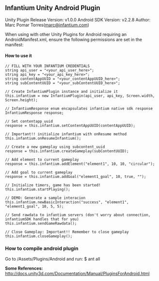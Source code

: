 ## Infantium Unity Android Plugin

Unity Plugin Release Version: v1.0.0
Android SDK Version: v2.2.8
Author: Marc Pomar Torres(marc@infantium.com)

When using with other Unity Plugins for Android requiring an AndroidManifest.xml, ensure the following permissions are set in the manifest:
    <uses-permission android:name="android.permission.INTERNET" />
    <uses-permission android:name="android.permission.ACCESS_NETWORK_STATE" />

#### How to use it
	// FILL WITH YOUR INFANTIUM CREDENTIALS
	string api_user = "<your_api_user_here>";
	string api_key = "<your_api_key_here>";
	string contentAppUUID = "<your_contentAppUUID_here>";
	string subContentUUID = "<your_subContentUUID_here>";
	
	// Create InfantiumPlugin instance and initialize it
	this.infantium = new InfantiumPlugin(api_user, api_key, Screen.width, Screen.height);
	
	// InfantiumResponse enum encapsulates infantium native sdk response
	InfantiumResponse response;
	
	// Set contentapp_uuid
	response = this.infantium.setContentAppUUID(contentAppUUID);
	
	// Important!! initialize infantium with onResume method
	this.infantium.onResumeInfantium();
	
	// Create a new gameplay using subcontent_uuid
	response = this.infantium.createGameplay(subContentUUID);
	
	// Add element to current gameplay
	response = this.infantium.addElement("element1", 10, 10, "circular");
	
	// Add goal to current gameplay
	response = this.infantium.addGoal("element1_goal", 10, true, "");
	
	// Initialize timers, game has been started!
	this.infantium.startPlaying();
	
	// DEMO: Generate a sample interacion
	this.infantium.newBasicInteraction("success", "element1", "element1_goal", 10, 5, 5);
	
	// Send rawdata to infantium servers (don't worry about connection, infantiumSDK handles that for you)
	this.infantium.sendGameRawdata();
	
	// Close Gameplay: Important!! Remember to close gameplay
	this.infantium.closeGameplay();

### How to compile android plugin
Go to /Assets/Plugins/Android and run:
	$ ant all

**Some References:**
http://docs.unity3d.com/Documentation/Manual/PluginsForAndroid.html